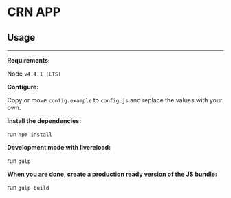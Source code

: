 # CRN APP

## Usage

****

__Requirements:__

Node `v4.4.1 (LTS)`

__Configure:__

Copy or move `config.example` to `config.js` and replace the values with your own.

__Install the dependencies:__

run `npm install`

__Development mode with livereload:__

run `gulp`

__When you are done, create a production ready version of the JS bundle:__

run `gulp build`